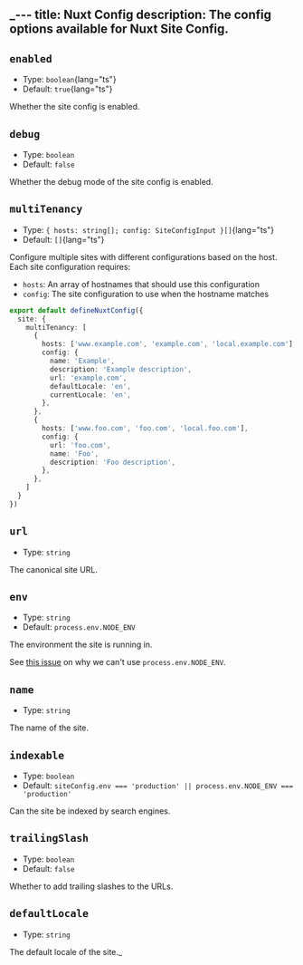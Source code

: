 _---
title: Nuxt Config
description: The config options available for Nuxt Site Config.
---

## `enabled`

- Type: `boolean`{lang="ts"}
- Default: `true`{lang="ts"}

Whether the site config is enabled.

## `debug`

- Type: `boolean`
- Default: `false`

Whether the debug mode of the site config is enabled.

## `multiTenancy`

- Type: `{ hosts: string[]; config: SiteConfigInput }[]`{lang="ts"}
- Default: `[]`{lang="ts"}

Configure multiple sites with different configurations based on the host. Each site configuration requires:

- `hosts`: An array of hostnames that should use this configuration
- `config`: The site configuration to use when the hostname matches

```ts [Example]
export default defineNuxtConfig({
  site: {
    multiTenancy: [
      {
        hosts: ['www.example.com', 'example.com', 'local.example.com'],
        config: {
          name: 'Example',
          description: 'Example description',
          url: 'example.com',
          defaultLocale: 'en',
          currentLocale: 'en',
        },
      },
      {
        hosts: ['www.foo.com', 'foo.com', 'local.foo.com'],
        config: {
          url: 'foo.com',
          name: 'Foo',
          description: 'Foo description',
        },
      },
    ]
  }
})
```

## `url`

- Type: `string`

The canonical site URL.

## `env`

- Type: `string`
- Default: `process.env.NODE_ENV`

The environment the site is running in.

See [this issue](https://github.com/nuxt/nuxt/issues/19819) on why we can't use `process.env.NODE_ENV`.

## `name`

- Type: `string`

The name of the site.

## `indexable`

- Type: `boolean`
- Default: `siteConfig.env === 'production' || process.env.NODE_ENV === 'production'`

Can the site be indexed by search engines.

## `trailingSlash`

- Type: `boolean`
- Default: `false`

Whether to add trailing slashes to the URLs.

## `defaultLocale`

- Type: `string`

The default locale of the site._
